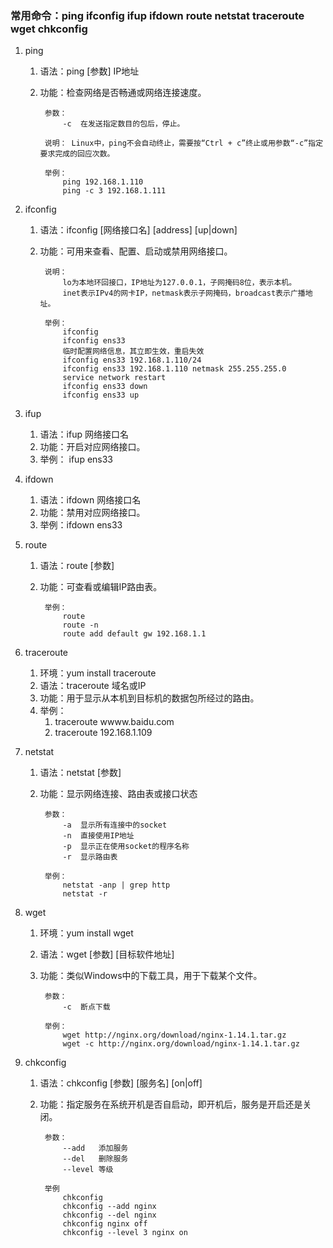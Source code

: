 ### 常用命令：ping ifconfig ifup ifdown route netstat traceroute wget chkconfig ###
1. ping
	1. 语法：ping [参数] IP地址
	2. 功能：检查网络是否畅通或网络连接速度。

			参数：
				-c	在发送指定数目的包后，停止。
			
			说明： Linux中，ping不会自动终止，需要按“Ctrl + c”终止或用参数“-c”指定要求完成的回应次数。
			
			举例：
				ping 192.168.1.110
				ping -c 3 192.168.1.111


2. ifconfig
	1. 语法：ifconfig [网络接口名] [address] [up|down]
	2. 功能：可用来查看、配置、启动或禁用网络接口。
	
			说明：
				lo为本地环回接口，IP地址为127.0.0.1，子网掩码8位，表示本机。
				inet表示IPv4的网卡IP，netmask表示子网掩码，broadcast表示广播地址。
			
			举例：
				ifconfig
				ifconfig ens33
				临时配置网络信息，其立即生效，重启失效
				ifconfig ens33 192.168.1.110/24						
				ifconfig ens33 192.168.1.110 netmask 255.255.255.0	
				service network restart
				ifconfig ens33 down
				ifconfig ens33 up

3. ifup
	1. 语法：ifup 网络接口名
	2. 功能：开启对应网络接口。
	3. 举例： ifup ens33

4. ifdown
	1. 语法：ifdown 网络接口名
	2. 功能：禁用对应网络接口。
	3. 举例：ifdown ens33

5. route
	1. 语法：route [参数]
	2. 功能：可查看或编辑IP路由表。

			举例：
				route
				route -n
				route add default gw 192.168.1.1

6. traceroute
	1. 环境：yum install traceroute
	2. 语法：traceroute 域名或IP
	2. 功能：用于显示从本机到目标机的数据包所经过的路由。
	3. 举例：
		1. traceroute wwww.baidu.com
		2. traceroute 192.168.1.109

7. netstat
	1. 语法：netstat [参数]
	2. 功能：显示网络连接、路由表或接口状态

			参数：
				-a	显示所有连接中的socket
				-n	直接使用IP地址
				-p	显示正在使用socket的程序名称
				-r	显示路由表
			
			举例：
				netstat -anp | grep http
				netstat -r

8. wget
	1. 环境：yum install wget
	2. 语法：wget [参数] [目标软件地址]
	2. 功能：类似Windows中的下载工具，用于下载某个文件。

			参数：
				-c	断点下载
			
			举例：
				wget http://nginx.org/download/nginx-1.14.1.tar.gz
				wget -c http://nginx.org/download/nginx-1.14.1.tar.gz

9. chkconfig
	1. 语法：chkconfig [参数] [服务名] [on|off]
	2. 功能：指定服务在系统开机是否自启动，即开机后，服务是开启还是关闭。

			参数：
				--add	添加服务
				--del 	删除服务
				--level	等级
			
			举例
				chkconfig
				chkconfig --add nginx
				chkconfig --del nginx
				chkconfig nginx off
				chkconfig --level 3 nginx on

